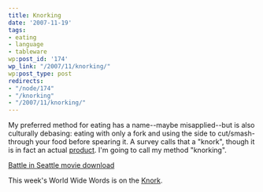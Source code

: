 ```yaml
---
title: Knorking
date: '2007-11-19'
tags:
- eating
- language
- tableware
wp:post_id: '174'
wp_link: "/2007/11/knorking/"
wp:post_type: post
redirects:
- "/node/174"
- "/knorking"
- "/2007/11/knorking/"
---
```


My preferred method for eating has a name--maybe misapplied--but is also culturally debasing: eating with only a fork and using the side to cut/smash-through your food before spearing it. A survey calls that a "knork", though it is in fact an actual [product](http://www.knork.net). I'm going to call my method "knorking".

  [Battle in Seattle movie download](http://www.iucn-tftsg.org/?battle_in_seattle)

This week's World Wide Words is on the [Knork](http://www.worldwidewords.org/nl/ddyb.htm).

